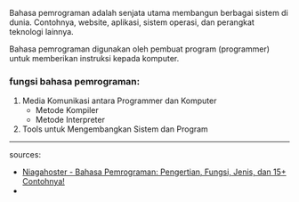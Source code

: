 Bahasa pemrograman adalah senjata utama membangun berbagai sistem di dunia. Contohnya, website, aplikasi, sistem operasi, dan perangkat teknologi lainnya.

Bahasa pemrograman digunakan oleh pembuat program (programmer) untuk memberikan instruksi kepada komputer.

### fungsi bahasa pemrograman:
1. Media Komunikasi antara Programmer dan Komputer
   - Metode Kompiler
   - Metode Interpreter
2. Tools untuk Mengembangkan Sistem dan Program

---
sources:
- [Niagahoster - Bahasa Pemrograman: Pengertian, Fungsi, Jenis, dan 15+ Contohnya! ](https://www.niagahoster.co.id/blog/bahasa-pemrograman/#Apa_itu_Bahasa_Pemrograman)
- 